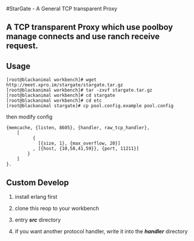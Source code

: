 #StarGate - A General TCP transparent Proxy 

## A TCP transparent Proxy which use poolboy manage connects and use ranch receive request.

## Usage
```erl-sh
[root@blackanimal workbench]# wget http://meet.xpro.im/stargate/stargate.tar.gz
[root@blackanimal workbench]# tar -zxvf stargate.tar.gz
[root@blackanimal workbench]# cd stargate
[root@blackanimal workbench]# cd etc
[root@blackanimal stargate]# cp pool.config.example pool.config
```

then modify config
```
{memcache, {listen, 8605}, {handler, raw_tcp_handler},
    [
          {
            [{size, 1}, {max_overflow, 20}]
          , [{host, {10,58,41,59}}, {port, 11211}]
        }
    ]
}.
```


## Custom Develop

1. install erlang first

2. clone this reop to your workbench

3. entry ***src*** directory 

4. if you want another protocol handler, write it into the ***handler*** directory

